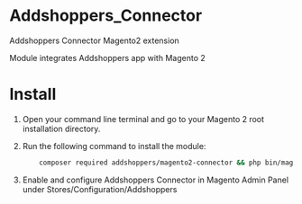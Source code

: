 Addshoppers_Connector
======================

Addshoppers Connector Magento2 extension

Module integrates Addshoppers app with Magento 2


Install
=======

1. Open your command line terminal and go to your Magento 2 root installation directory.

2. Run the following command to install the module:

	```bash
   		composer required addshoppers/magento2-connector && php bin/magento setup:upgrade
    ```

3. Enable and configure Addshoppers Connector in Magento Admin Panel under Stores/Configuration/Addshoppers